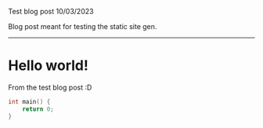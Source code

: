 Test blog post
10/03/2023

Blog post meant for testing the static site gen.

---

# Hello world!
From the test blog post :D

```c
int main() {
    return 0;
}
```